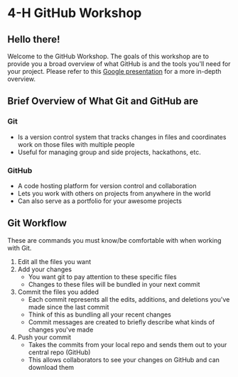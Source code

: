 # 4-H GitHub Workshop

## Hello there!
Welcome to the GitHub Workshop. The goals of this workshop are to provide you a broad overview of what GitHub is and the tools you'll need for your project.
Please refer to this [Google presentation](https://docs.google.com/presentation/d/1N9V74i6dsiyunjtv1oVDxFt5feKuLJApictSREEobSs/edit?usp=sharing) for a more in-depth overview. 

## Brief Overview of What Git and GitHub are
### Git
- Is a version control system that tracks changes in files and coordinates work on those files with multiple people
- Useful for managing group and side projects, hackathons, etc.

### GitHub
- A code hosting platform for version control and collaboration
- Lets you work with others on projects from anywhere in the world
- Can also serve as a portfolio for your awesome projects

## Git Workflow
These are commands you must know/be comfortable with when working with Git. 

1. Edit all the files you want
2. Add your changes
    - You want git to pay attention to these specific files
    - Changes to these files will be bundled in your next commit
3. Commit the files you added
    - Each commit represents all the edits, additions, and deletions you've made since the last commit
    - Think of this as bundling all your recent changes
    - Commit messages are created to briefly describe what kinds of changes you've made
4. Push your commit
    - Takes the commits from your local repo and sends them out to your central repo (GitHub)
    - This allows collaborators to see your changes on GitHub and can download them
